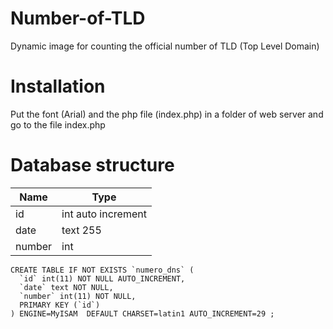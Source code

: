 # Number-of-TLD
Dynamic image for counting the official number of TLD (Top Level Domain)

# Installation
Put the font (Arial) and the php file (index.php) in a folder of web server and go to the file index.php

# Database structure
| Name  | Type |
| ------------- | ------------- |
| id  | int auto increment  |
| date  | text 255  |
| number  | int  |

```
CREATE TABLE IF NOT EXISTS `numero_dns` (
  `id` int(11) NOT NULL AUTO_INCREMENT,
  `date` text NOT NULL,
  `number` int(11) NOT NULL,
  PRIMARY KEY (`id`)
) ENGINE=MyISAM  DEFAULT CHARSET=latin1 AUTO_INCREMENT=29 ;
```
